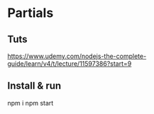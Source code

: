 # Partials

## Tuts
https://www.udemy.com/nodejs-the-complete-guide/learn/v4/t/lecture/11597386?start=9

## Install & run
npm i
npm start

